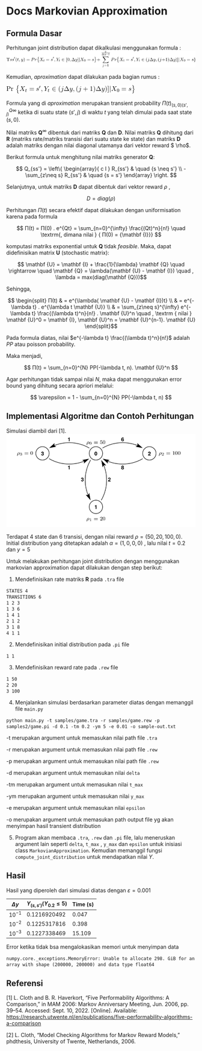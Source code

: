 # Docs Markovian Approximation

## Formula Dasar

Perhitungan joint distribution dapat dikalkulasi menggunakan formula : 
![eq-1](images/eq1.png)

Kemudian, _aproximation_ dapat dilakukan pada bagian rumus : 

![eq-2](images/eq2.png)

Formula yang di _aproximation_ merupakan transient probability $Π(t)_{(s,0)(s',j)}^{Q{\infty}}$ ketika di suatu state $(s',j)$ di waktu $t$ yang telah dimulai pada saat state $(s, 0)$.

Nilai matriks $\mathbf{Q}^{\infty}$ dibentuk dari matriks $\mathbf {Q}$ dan $\mathbf {D}$.  Nilai matriks $\mathbf{Q}$ dihitung dari $\mathbf {R}$ (matriks rate/matriks transisi dari suatu state ke state) dan matriks $\mathbf {D}$ adalah matriks dengan nilai diagonal utamanya dari vektor reward $ \rho$.

Berikut formula untuk menghitung nilai matriks generator $\mathbf {Q}$:

$$ Q_{ss'} = \left\{ 
  \begin{array}{ c l }
    R_{ss'}                 & \quad {s \neq s'} \\
    -\sum_{z\neq s} R_{ss'} & \quad {s = s'}
  \end{array}
\right. $$

Selanjutnya, untuk matriks $\mathbf {D}$ dapat dibentuk dari vektor reward $\rho$ , 

$$ D = diag(\rho) $$

Perhitungan $Π(t)$ secara efektif dapat dilakukan dengan uniformisation karena pada formula


$$ Π(t) = Π(0) . e^{Qt} = \sum_{n=0}^{\infty} \frac{(Qt)^n}{n!}  \quad  \textrm{, dimana nilai } { Π(0) = {\mathbf {I}}} $$

komputasi matriks exponential untuk $\mathbf Q$ tidak _feasible_. Maka, dapat didefinisikan matrix $\mathbf U$ (stochastic matrix):

$$ \mathbf {U} = \mathbf {I} + \frac{1}{\lambda} \mathbf {Q} \quad \rightarrow \quad \mathbf {Q} = \lambda(\mathbf {U} - \mathbf {I}) \quad , \lambda = max(diag(\mathbf {Q}))$$

Sehingga,

$$ \begin{split}
    Π(t) & = e^{\lambda( \mathbf {U} - \mathbf {I})t} \\
         & = e^{-\lambda t} . e^{\lambda t \mathbf {U}} \\
        & = \sum_{z\neq s}^{\infty}  e^{-\lambda t} \frac{(\lambda t)^n}{n!} . \mathbf {U}^n \quad , \textrm { nilai } \mathbf {U}^0 = \mathbf {I}, \mathbf {U}^n = \mathbf {U}^{n-1}. \mathbf {U}
\end{split}$$

Pada formula diatas, nilai $e^{-\lambda t} \frac{(\lambda t)^n}{n!}$ adalah $PP$ atau poisson probability. 

Maka menjadi,

$$
    Π(t) = \sum_{n=0}^{N} PP(-\lambda t, n). \mathbf {U}^n
$$

Agar perhitungan tidak sampai nilai $N$, maka dapat menggunakan error bound yang dihitung secara apriori melalui:

$$
\varepsilon = 1 - \sum_{n=0}^{N} PP(-\lambda t, n)
$$


## Implementasi Algoritme dan Contoh Perhitungan

Simulasi diambil dari [1]. 
![Four state mrm](/images/four-state-mrm.png)

Terdapat 4 state dan 6 transisi, dengan nilai reward $\rho = (50, 20, 100, 0)$. Initial distribution yang ditetapkan adalah $\alpha = (1, 0, 0, 0)$ , lalu nilai $t=0.2$ dan $y=5$


Untuk melakukan perhitungan joint distribution dengan menggunakan markovian approximation dapat dilakukan dengan step berikut:

1. Mendefinisikan rate matriks $\mathbf {R}$ pada `.tra` file

```
STATES 4
TRANSITIONS 6
1 2 3
1 3 6
1 4 1
2 1 2
3 1 8
4 1 1
```

2. Mendefinisikan initial distribution pada `.pi` file

```
1 1
```

3. Mendefinisikan reward rate pada `.rew` file

```
1 50
2 20
3 100
```

4. Menjalankan simulasi berdasarkan parameter diatas dengan memanggil file `main.py`

```
python main.py -t samples/game.tra -r samples/game.rew -p samples2/game.pi -d 0.1 -tm 0.2 -ym 5 -e 0.01 -o sample-out.txt
```

-t  merupakan argument untuk memasukan nilai path file `.tra` 

-r  merupakan argument untuk memasukan nilai path file `.rew` 

-p  merupakan argument untuk memasukan nilai path file `.rew` 

-d merupakan argument untuk memasukan nilai `delta`

-tm merupakan argument untuk memasukan nilai `t_max`

-ym merupakan argument untuk memasukan nilai `y_max`

-e  merupakan argument untuk memasukan nilai `epsilon`

-o  merupakan argument untuk memasukan path output file yg akan menyimpan hasil transient distribution


5. Program akan membaca  `.tra`, `.rew` dan `.pi` file, lalu meneruskan argument lain seperti `delta`, `t_max` , `y_max` dan `epsilon` untuk inisiasi class `MarkovianApproximation`. Kemudian memanggil fungsi `compute_joint_distribution` untuk mendapatkan nilai $\Upsilon$. 


## Hasil

Hasil yang diperoleh dari simulasi diatas dengan $\varepsilon = 0.001$

| $\Delta y$      | $\Upsilon_{(s,s')} \bigl({ Y_{0.2} \leq 5 })$   | Time (s)    |
| --------------- | -------------------------------- |------------ |
| $10^{-1}$       | 0.1216920492                     | 0.047       |
| $10^{-2}$       | 0.1225317816                     | 0.398       |
| $10^{-3}$       | 0.1227338469                     | 15.109      |



Error ketika tidak bsa mengalokasikan memori untuk menyimpan data

```
numpy.core._exceptions.MemoryError: Unable to allocate 298. GiB for an array with shape (200000, 200000) and data type float64
```


## Referensi

[1] L. Cloth and B. R. Haverkort, “Five Performability Algorithms: A Comparison,” in MAM 2006: Markov Anniversary Meeting, Jun. 2006, pp. 39–54. Accessed: Sept. 10, 2022. [Online]. Available: https://research.utwente.nl/en/publications/five-performability-algorithms-a-comparison 

[2] L. Cloth, “Model Checking Algorithms for Markov Reward Models,” phdthesis, University of Twente, Netherlands, 2006.

